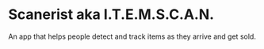 # Scanerist aka I.T.E.M.S.C.A.N.
An app that helps people detect and track items as they arrive and get sold.
